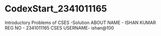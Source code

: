 # CodexStart_2341011165
Introductory Problems of CSES -Solution
ABOUT 
NAME - ISHAN KUMAR
REG NO - 2341011165
CSES USERNAME- ishan@100
